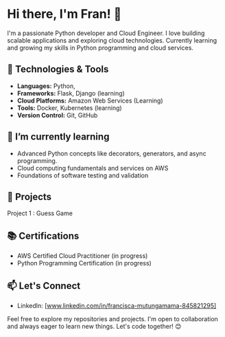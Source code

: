 # Hi there, I'm Fran! 👋
I'm a passionate Python developer and Cloud Engineer. I love building scalable applications and exploring cloud technologies. Currently learning and growing my skills in Python programming and cloud services.

## 🔧 Technologies & Tools
- **Languages:** Python, 
- **Frameworks:** Flask, Django (learning)
- **Cloud Platforms:** Amazon Web Services (Learning)
- **Tools:** Docker, Kubernetes (learning)
- **Version Control:** Git, GitHub

## 🌱 I’m currently learning
- Advanced Python concepts like decorators, generators, and async programming.
- Cloud computing fundamentals and services on AWS 
- Foundations of software testing and validation

## 💼 Projects
Project 1 : Guess Game


## 📚 Certifications
- AWS Certified Cloud Practitioner (in progress)
- Python Programming Certification (in progress)

## 📫 Let's Connect
- LinkedIn: [www.linkedin.com/in/francisca-mutungamama-845821295]
  

Feel free to explore my repositories and projects. I'm open to collaboration and always eager to learn new things. Let's code together! 😊

